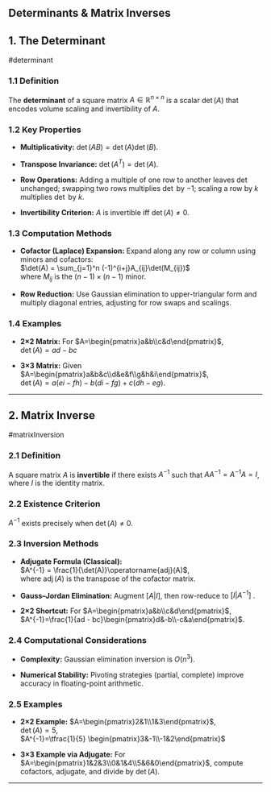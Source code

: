 ## Determinants & Matrix Inverses

## 1. The Determinant
#determinant
### 1.1 Definition

The **determinant** of a square matrix $A \in \mathbb R^{n\times n}$ is a scalar $\det(A)$ that encodes volume scaling and invertibility of $A$.

### 1.2 Key Properties

- **Multiplicativity:** $\det(AB) = \det(A)\det(B)$.
    
- **Transpose Invariance:** $\det(A^T)=\det(A)$.
    
- **Row Operations:** Adding a multiple of one row to another leaves $\det$ unchanged; swapping two rows multiplies $\det$ by $-1$; scaling a row by $k$ multiplies $\det$ by $k$.
    
- **Invertibility Criterion:** $A$ is invertible iff $\det(A) \neq 0$.
    

### 1.3 Computation Methods

- **Cofactor (Laplace) Expansion:** Expand along any row or column using minors and cofactors:  
    $\det(A) = \sum_{j=1}^n (-1)^{i+j}A_{ij}\det(M_{ij})$  
    where $M_{ij}$ is the $(n-1)\times(n-1)$ minor.
    
- **Row Reduction:** Use Gaussian elimination to upper-triangular form and multiply diagonal entries, adjusting for row swaps and scalings.
    

### 1.4 Examples

- **2×2 Matrix:** For $A=\begin{pmatrix}a&b\\c&d\end{pmatrix}$,  
    $\det(A)=ad - bc$ 
    
- **3×3 Matrix:** Given $A=\begin{pmatrix}a&b&c\\d&e&f\\g&h&i\end{pmatrix}$,  
    $\det(A)=a(ei - fh)- b(di - fg) + c(dh - eg)$.
    

---

## 2. Matrix Inverse
#matrixInversion

### 2.1 Definition

A square matrix $A$ is **invertible** if there exists $A^{-1}$ such that $AA^{-1}=A^{-1}A=I$, where $I$ is the identity matrix.

### 2.2 Existence Criterion

$A^{-1}$ exists precisely when $\det(A) \neq 0$.

### 2.3 Inversion Methods

- **Adjugate Formula (Classical):**  
    $A^{-1} = \frac{1}{\det(A)}\operatorname{adj}(A)$,  
    where $\operatorname{adj}(A)$ is the transpose of the cofactor matrix.
    
- **Gauss–Jordan Elimination:** Augment $[A|I]$, then row-reduce to $[I|A^{-1}]$ .
    
- **2×2 Shortcut:** For $A=\begin{pmatrix}a&b\\c&d\end{pmatrix}$,  
    $A^{-1}=\frac{1}{ad - bc}\begin{pmatrix}d&-b\\-c&a\end{pmatrix}$.
    

### 2.4 Computational Considerations

- **Complexity:** Gaussian elimination inversion is $O(n^3)$.
    
- **Numerical Stability:** Pivoting strategies (partial, complete) improve accuracy in floating-point arithmetic.
    

### 2.5 Examples

- **2×2 Example:** $A=\begin{pmatrix}2&1\\1&3\end{pmatrix}$,  
    $\det(A)=5$,  
    $A^{-1}=\tfrac{1}{5} \begin{pmatrix}3&-1\\-1&2\end{pmatrix}$
    
- **3×3 Example via Adjugate:** For $A=\begin{pmatrix}1&2&3\\0&1&4\\5&6&0\end{pmatrix}$, compute cofactors, adjugate, and divide by $\det(A)$.
    

---